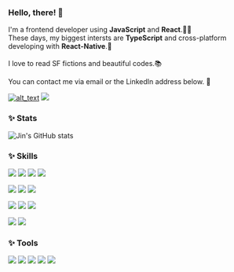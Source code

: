 

### Hello, there! 🙌

I'm a frontend developer using **JavaScript** and **React**.🧚‍♀️ <br>
These days, my biggest intersts are **TypeScript** and cross-platform developing with **React-Native**.📱 <br>
<br>
I love to read SF fictions and beautiful codes.📚

You can contact me via email or the LinkedIn address below. 💌
<!-- 나중에 링크 연결하기 -->
<p>

[<img alt="alt_text" src="https://img.shields.io/badge/Gmail-3DB2FF?style=flat&logo=Gmail&logoColor=white" />](jinyang.develop@gmail.com)
<img src="https://img.shields.io/badge/LinkedIn-3DB2FF?style=flat&logo=LinkedIn"/>
</p>

### ✨ Stats

![Jin's GitHub stats](https://github-readme-stats.vercel.app/api?username=HyejinYang&theme=default&show_icons=true)

### ✨ Skills

<p>
<img src="https://img.shields.io/badge/HTML5-3D087B?style=flat&logo=HTML5"/>
<img src="https://img.shields.io/badge/CSS3-3D087B?style=flat&logo=CSS3"/>
<img src="https://img.shields.io/badge/JavaScript-3D087B?style=flat&logo=JavaScript"/>
<img src="https://img.shields.io/badge/TypeScript-3D087B?style=flat&logo=TypeScript"/>

</p>
<p>
<img src="https://img.shields.io/badge/React-F43B86?style=flat&logo=React"/>
<img src="https://img.shields.io/badge/React Native-F43B86?style=flat&logo=React"/>
<img src="https://img.shields.io/badge/Tailwind CSS-F43B86?style=flat&logo=Tailwind CSS"/>
</p>

<p>
<img src="https://img.shields.io/badge/Python-FFE459?style=flat&logo=Python" />
<img src="https://img.shields.io/badge/Flask-FFE459?style=flat&logo=Flask&logoColor=black" />
<img src="https://img.shields.io/badge/SQLite-FFE459?style=flat&logo=SQLite&logoColor=blue"/>
</p>

<p>
<img src="https://img.shields.io/badge/Firebase-11052C?style=flat&logo=Firebase"/>
<img src="https://img.shields.io/badge/Unity-11052C?style=flat&logo=Unity"/>
</p>

### ✨ Tools

<p>
<img src="https://img.shields.io/badge/Visual Studio Code-FFEDDA?style=flat&logo=Visual Studio Code&logoColor=blue"/>
<img src="https://img.shields.io/badge/Git-FFEDDA?style=flat&logo=Git"/>
<img src="https://img.shields.io/badge/GitLab-FFEDDA?style=flat&logo=GitLab"/>
<img src="https://img.shields.io/badge/Notion-FFEDDA?style=flat&logo=Notion&logoColor=black"/>
<img src="https://img.shields.io/badge/Jira-FFEDDA?style=flat&logo=Jira&logoColor=blue"/>
</p>


